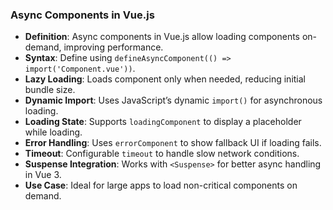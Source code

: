### Async Components in Vue.js

- **Definition**: Async components in Vue.js allow loading components on-demand, improving performance.
- **Syntax**: Define using `defineAsyncComponent(() => import('Component.vue'))`.
- **Lazy Loading**: Loads component only when needed, reducing initial bundle size.
- **Dynamic Import**: Uses JavaScript’s dynamic `import()` for asynchronous loading.
- **Loading State**: Supports `loadingComponent` to display a placeholder while loading.
- **Error Handling**: Uses `errorComponent` to show fallback UI if loading fails.
- **Timeout**: Configurable `timeout` to handle slow network conditions.
- **Suspense Integration**: Works with `<Suspense>` for better async handling in Vue 3.
- **Use Case**: Ideal for large apps to load non-critical components on demand.
